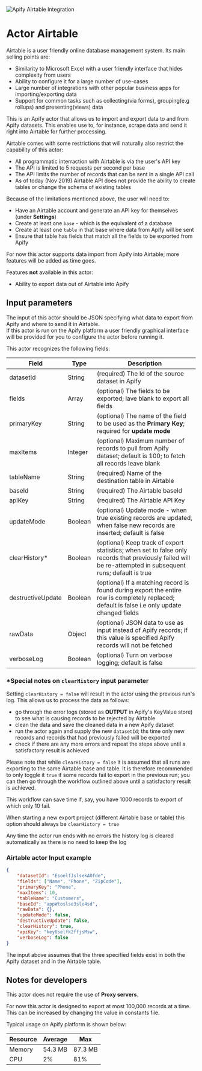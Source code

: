 ![Apify Airtable Integration](https://user-images.githubusercontent.com/53663510/69981644-b9d2ba80-1500-11ea-9f85-2363a0a10a87.jpg "Apify Airtable Integration")

# Actor Airtable

Airtable is a user friendly online database management system.
Its main selling points are:
- Similarity to Microsoft Excel with a user friendly interface that hides complexity from users
- Ability to configure it for a large number of use-cases
- Large number of integrations with other popular business apps for importing/exporting data
- Support for common tasks such as collecting(via forms), grouping(e.g rollups) and presenting(views) data

This is an Apify actor that allows us to import and export data to and from Apify datasets.
This enables use to, for instance, scrape data and send it right into Airtable for further processing.

Airtable comes with some restrictions that will naturally also restrict the capability of this actor:
- All programmatic interraction with Airtable is via the user's API key
- The API is limited to 5 requests per second per base
- The API limits the number of records that can be sent in a single API call
- As of today (Nov 2019) Airtable API does not provide the ability to create tables or change the schema of existing tables

Because of the limitations mentioned above, the user will need to:
- Have an Airtable account and generate an API key for themselves (under **Settings**)
- Create at least one `base` - which is the equivalent of a database
- Create at least one `table` in that base where data from Apify will be sent
- Ensure that table has fields that match all the fields to be exported from Apify

For now this actor supports data import from Apify into Airtable; more features will be added as time goes.  

Features **not** available in this actor:
- Ability to export data out of Airtable into Apify

## Input parameters
The input of this actor should be JSON specifying what data to export from Apify and where to send it in Airtable.  
If this actor is run on the Apify platform a user friendly graphical interface will be provided for you to configure the actor before running it.  

This actor recognizes the following fields:  

| Field | Type | Description |  
| ----- | ---- | ----------- |  
| datasetId | String | (required) The Id of the source dataset in Apify |  
| fields | Array | (optional) The fields to be exported; lave blank to export all fields |  
| primaryKey | String | (optional) The name of the field to be used as the **Primary Key**; required for **update mode** |  
| maxItems | Integer | (optional) Maximum number of records to pull from Apify dataset; default is 100; to fetch all records leave blank |  
| tableName | String | (required) Name of the destination table in Airtable |    
| baseId | String | (required) The Airtable baseId |  
| apiKey | String | (required) The Airtable API Key |  
| updateMode | Boolean | (optional) Update mode - when true existing records are updated, when false new records are inserted; default is false |  
| clearHistory* | Boolean | (optional) Keep track of export statistics; when set to false only records that previously failed will be re-attempted in subsequent runs; default is true |  
| destructiveUpdate | Boolean | (optional) If a matching record is found during export the entire row is completely replaced; default is false i.e only update changed fields |  
| rawData | Object | (optional) JSON data to use as input instead of Apify records; if this value is specified Apify records will not be fetched |  
| verboseLog | Boolean | (optional) Turn on verbose logging; default is false |  
  

### \*Special notes on `clearHistory` input parameter 
Setting `clearHistory = false` will result in the actor using the previous run's log.
This allows us to process the data as follows:
 - go through the error logs (stored as **OUTPUT** in Apify's KeyValue store) to see what is causing records to be rejected by Airtable
 - clean the data and save the cleaned data in a new Apify dataset
 - run the actor again and supply the new `datasetId`; ths time only new records and records that had previously failed will be exported
 - check if there are any more errors and repeat the steps above until a satisfactory result is achieved

Please note that while `clearHistory = false` it is assumed that all runs are exporting to the same Airtable base and table. 
It is therefore recommended to only toggle it `true` if some records fail to export in the previous run; you can then go 
through the workflow outlined above until a satisfactory result is achieved.

This workflow can save time if, say, you have 1000 records to export of which only 10 fail.
 
When starting a new export project (different Airtable base or table) this option should always be `clearHistory = true`

Any time the actor run ends with no errors the history log is cleared automatically as there is no need to keep the log

### Airtable actor Input example  
```json
{
    "datasetId": "EsoelfJslsekADfde",
    "fields": ["Name", "Phone", "ZipCode"],
    "primaryKey": "Phone",
    "maxItems": 10,
    "tableName": "Customers",
    "baseId": "appWtoslse3sle4sd",
    "rawData": {},
    "updateMode": false,
    "destructiveUpdate": false,
    "clearHistory": true,
    "apiKey": "keyUselfk2ffjsMsw",
    "verboseLog": false
}
```
The input above assumes that the three specified fields exist in both the Apify dataset and in the Airtable table.


## Notes for developers

This actor does not require the use of **Proxy servers**.

For now this actor is designed to export at most 100,000 records at a time. 
This can be increased by changing the value in constants file. 

Typical usage on Apify platform is shown below:

| Resource | Average | Max |  
| ----- | ---- | ----------- |  
| Memory | 54.3 MB | 87.3 MB |  
| CPU | 2% | 81% |  

